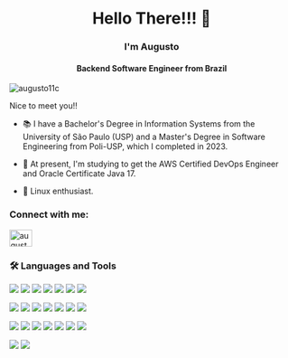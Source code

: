 <h1 align="center">Hello There!!! 👋</h1>
<h3 align="center">I'm Augusto</h3>
<h4 align="center">Backend Software Engineer from Brazil</h4>

<p align="left"> <img src="https://komarev.com/ghpvc/?username=augusto11c&label=Profile%20views&color=0e75b6&style=flat" alt="augusto11c" /> </p>

Nice to meet you!!

- 📚 I have a Bachelor's Degree in Information Systems from the University of São Paulo (USP) and a Master's Degree in Software Engineering from Poli-USP, which I completed in 2023.

- 🌱 At present, I'm studying to get the AWS Certified DevOps Engineer and Oracle Certificate Java 17.

- 🐧 Linux enthusiast.

<h3 align="left">Connect with me:</h3>
<p align="left">
<a href="https://linkedin.com/in/augusto-bueno" target="blank"><img align="center" src="https://raw.githubusercontent.com/rahuldkjain/github-profile-readme-generator/master/src/images/icons/Social/linked-in-alt.svg" alt="augusto-bueno" height="30" width="40" /></a>
</p>

<h3 align="left">🛠️ Languages and Tools</h3>

<p align='left'>
  
  <img src="https://img.shields.io/badge/java-%23ED8B00.svg?style=for-the-badge&logo=openjdk&logoColor=white" />
  <img src="https://img.shields.io/badge/kotlin-%237F52FF.svg?style=for-the-badge&logo=kotlin&logoColor=white" />
  <img src="https://img.shields.io/badge/shell_script-%23121011.svg?style=for-the-badge&logo=gnu-bash&logoColor=white" />
  <img src="https://img.shields.io/badge/Rabbitmq-FF6600?style=for-the-badge&logo=rabbitmq&logoColor=white" />
  <img src="https://img.shields.io/badge/Apache_Kafka-231F20?style=for-the-badge&logo=apache-kafka&logoColor=white" />
  <img src="https://img.shields.io/badge/AWS-%23FF9900.svg?style=for-the-badge&logo=amazon-aws&logoColor=white" />
  <img src="https://img.shields.io/badge/terraform-%235835CC.svg?style=for-the-badge&logo=terraform&logoColor=white" />
  
</p>

<p align='left'>
  <img src="https://img.shields.io/badge/spring-%236DB33F.svg?style=for-the-badge&logo=spring&logoColor=white" />
  <img src="https://img.shields.io/badge/Quarkus-2e5280?style=for-the-badge&logo=quarkus&logoColor=white%22" />
  <img src="https://img.shields.io/badge/Hibernate-59666C?style=for-the-badge&logo=Hibernate&logoColor=white" />
  <img src="https://img.shields.io/badge/Gradle-02303A.svg?style=for-the-badge&logo=Gradle&logoColor=white" />
  <img src="https://img.shields.io/badge/Maven-C71A36?style=for-the-badge&logo=apache-maven&logoColor=white" />  
  <img src="https://img.shields.io/badge/docker-%230db7ed.svg?style=for-the-badge&logo=docker&logoColor=white" />
  <img src="https://img.shields.io/badge/kubernetes-%23326ce5.svg?style=for-the-badge&logo=kubernetes&logoColor=white" /> 
</p>

<p align='left'>

  <img src="https://img.shields.io/badge/DynamoDB-4053D6?style=for-the-badge&logo=Amazon%20DynamoDB&logoColor=white" />
  <img src="https://img.shields.io/badge/MongoDB-%234ea94b.svg?style=for-the-badge&logo=mongodb&logoColor=white" />
  <img src="https://img.shields.io/badge/cassandra-%231287B1.svg?style=for-the-badge&logo=apache-cassandra&logoColor=white" />
  <img src="https://img.shields.io/badge/redis-%23DD0031.svg?style=for-the-badge&logo=redis&logoColor=white" />
  <img src="https://img.shields.io/badge/postgres-%23316192.svg?style=for-the-badge&logo=postgresql&logoColor=white" />
  <img src="https://img.shields.io/badge/grafana-%23F46800.svg?style=for-the-badge&logo=grafana&logoColor=white" />
  <img src="https://img.shields.io/badge/splunk-%23000000.svg?style=for-the-badge&logo=splunk&logoColor=white" />
</p>


<p align='left'>

  <img src="https://img.shields.io/badge/New%20Relic-008C99?style=for-the-badge&logo=new-relic&logoColor=white" />
  <img src="https://img.shields.io/badge/Kibana-005571?style=for-the-badge&logo=Kibana&logoColor=white" />
</p>
